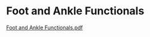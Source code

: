 # Foot and Ankle Functionals

[Foot and Ankle Functionals.pdf](Foot%20and%20Ankle%20Functionals%2083d1bdee80cc4b17a27cb1fdd2620f34/Foot_and_Ankle_Functionals.pdf)